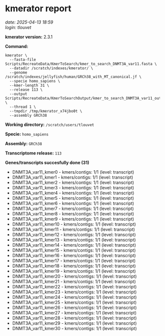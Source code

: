 # kmerator report
*date: 2025-04-13 18:59*  
*login: tlouvet*

**kmerator version:** 2.3.1

**Command:**

```
kmerator \
  --fasta-file Scripts/RecreateData/KmerToSearch/kmer_to_search_DNMT3A_var11.fasta \
  --datadir /scratch/indexes/kmerator/ \
  --genome /scratch/indexes/jellyfish/human/GRCh38_with_MT_canonical.jf \
  --specie homo_sapiens \
  --kmer-length 31 \
  --release 113 \
  --output Scripts/RecreateData/KmerToSearchOutput/kmer_to_search_DNMT3A_var11_output \
  --thread 1 \
  --tmpdir /tmp/kmerator_x74jbo0t \
  --assembly GRCh38
```

**Working directory:** `/scratch/users/tlouvet`

**Specie:** `homo_sapiens`

**Assembly:** `GRCh38`

**Transcriptome release:** `113`

**Genes/transcripts succesfully done (31)**

- DNMT3A_var11_kmer0 - kmers/contigs: 1/1 (level: transcript)
- DNMT3A_var11_kmer1 - kmers/contigs: 1/1 (level: transcript)
- DNMT3A_var11_kmer2 - kmers/contigs: 1/1 (level: transcript)
- DNMT3A_var11_kmer3 - kmers/contigs: 1/1 (level: transcript)
- DNMT3A_var11_kmer4 - kmers/contigs: 1/1 (level: transcript)
- DNMT3A_var11_kmer5 - kmers/contigs: 1/1 (level: transcript)
- DNMT3A_var11_kmer6 - kmers/contigs: 1/1 (level: transcript)
- DNMT3A_var11_kmer7 - kmers/contigs: 1/1 (level: transcript)
- DNMT3A_var11_kmer8 - kmers/contigs: 1/1 (level: transcript)
- DNMT3A_var11_kmer9 - kmers/contigs: 1/1 (level: transcript)
- DNMT3A_var11_kmer10 - kmers/contigs: 1/1 (level: transcript)
- DNMT3A_var11_kmer11 - kmers/contigs: 1/1 (level: transcript)
- DNMT3A_var11_kmer12 - kmers/contigs: 1/1 (level: transcript)
- DNMT3A_var11_kmer13 - kmers/contigs: 1/1 (level: transcript)
- DNMT3A_var11_kmer14 - kmers/contigs: 1/1 (level: transcript)
- DNMT3A_var11_kmer15 - kmers/contigs: 1/1 (level: transcript)
- DNMT3A_var11_kmer16 - kmers/contigs: 1/1 (level: transcript)
- DNMT3A_var11_kmer17 - kmers/contigs: 1/1 (level: transcript)
- DNMT3A_var11_kmer18 - kmers/contigs: 1/1 (level: transcript)
- DNMT3A_var11_kmer19 - kmers/contigs: 1/1 (level: transcript)
- DNMT3A_var11_kmer20 - kmers/contigs: 1/1 (level: transcript)
- DNMT3A_var11_kmer21 - kmers/contigs: 1/1 (level: transcript)
- DNMT3A_var11_kmer22 - kmers/contigs: 1/1 (level: transcript)
- DNMT3A_var11_kmer23 - kmers/contigs: 1/1 (level: transcript)
- DNMT3A_var11_kmer24 - kmers/contigs: 1/1 (level: transcript)
- DNMT3A_var11_kmer25 - kmers/contigs: 1/1 (level: transcript)
- DNMT3A_var11_kmer26 - kmers/contigs: 1/1 (level: transcript)
- DNMT3A_var11_kmer27 - kmers/contigs: 1/1 (level: transcript)
- DNMT3A_var11_kmer28 - kmers/contigs: 1/1 (level: transcript)
- DNMT3A_var11_kmer29 - kmers/contigs: 1/1 (level: transcript)
- DNMT3A_var11_kmer30 - kmers/contigs: 1/1 (level: transcript)
